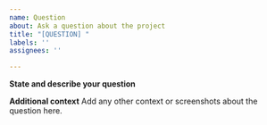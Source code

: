 ```yaml
---
name: Question
about: Ask a question about the project
title: "[QUESTION] "
labels: ''
assignees: ''

---
```


**State and describe your question**
<!-- Please be as specific as possible. The more detailed you are, the more likely we can answer your question. -->

**Additional context**
Add any other context or screenshots about the question here.
